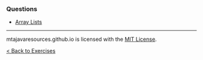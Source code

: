 ### Questions
* [Array Lists](/exercises/questions/arraylists)

***
mtajavaresources.github.io is licensed with the [MIT License](/LICENSE).

[< Back to Exercises](/exercises)
